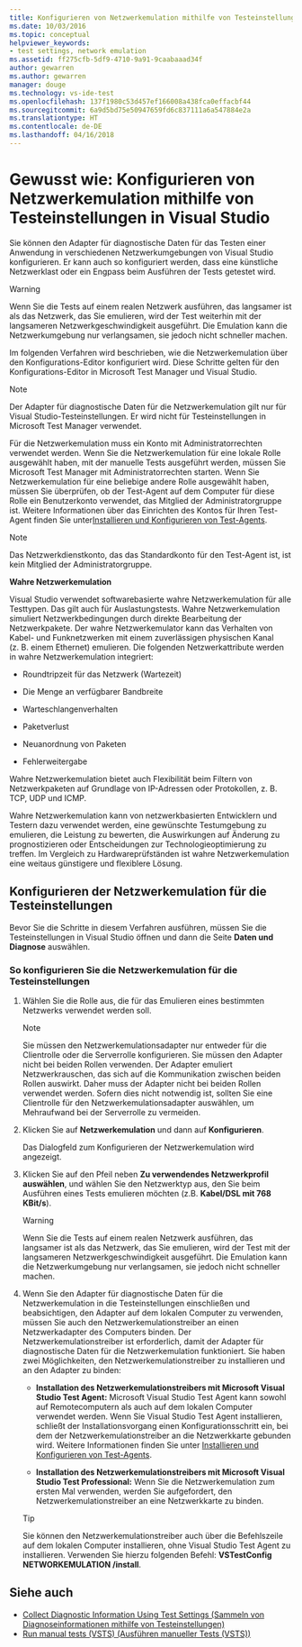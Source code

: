 ```yaml
---
title: Konfigurieren von Netzwerkemulation mithilfe von Testeinstellungen in Visual Studio | Microsoft-Dokumentation
ms.date: 10/03/2016
ms.topic: conceptual
helpviewer_keywords:
- test settings, network emulation
ms.assetid: ff275cfb-5df9-4710-9a91-9caabaaad34f
author: gewarren
ms.author: gewarren
manager: douge
ms.technology: vs-ide-test
ms.openlocfilehash: 137f1980c53d457ef166008a438fca0effacbf44
ms.sourcegitcommit: 6a9d5bd75e50947659fd6c837111a6a547884e2a
ms.translationtype: HT
ms.contentlocale: de-DE
ms.lasthandoff: 04/16/2018
---
```

# <a name="how-to-configure-network-emulation-using-test-settings-in-visual-studio"></a>Gewusst wie: Konfigurieren von Netzwerkemulation mithilfe von Testeinstellungen in Visual Studio

Sie können den Adapter für diagnostische Daten für das Testen einer Anwendung in verschiedenen Netzwerkumgebungen von Visual Studio konfigurieren. Er kann auch so konfiguriert werden, dass eine künstliche Netzwerklast oder ein Engpass beim Ausführen der Tests getestet wird.

> [!WARNING]
> Wenn Sie die Tests auf einem realen Netzwerk ausführen, das langsamer ist als das Netzwerk, das Sie emulieren, wird der Test weiterhin mit der langsameren Netzwerkgeschwindigkeit ausgeführt. Die Emulation kann die Netzwerkumgebung nur verlangsamen, sie jedoch nicht schneller machen.

 Im folgenden Verfahren wird beschrieben, wie die Netzwerkemulation über den Konfigurations-Editor konfiguriert wird. Diese Schritte gelten für den Konfigurations-Editor in Microsoft Test Manager und Visual Studio.

> [!NOTE]
> Der Adapter für diagnostische Daten für die Netzwerkemulation gilt nur für Visual Studio-Testeinstellungen. Er wird nicht für Testeinstellungen in Microsoft Test Manager verwendet.

Für die Netzwerkemulation muss ein Konto mit Administratorrechten verwendet werden. Wenn Sie die Netzwerkemulation für eine lokale Rolle ausgewählt haben, mit der manuelle Tests ausgeführt werden, müssen Sie Microsoft Test Manager mit Administratorrechten starten. Wenn Sie Netzwerkemulation für eine beliebige andere Rolle ausgewählt haben, müssen Sie überprüfen, ob der Test-Agent auf dem Computer für diese Rolle ein Benutzerkonto verwendet, das Mitglied der Administratorgruppe ist. Weitere Informationen über das Einrichten des Kontos für Ihren Test-Agent finden Sie unter[Installieren und Konfigurieren von Test-Agents](../test/lab-management/install-configure-test-agents.md).

> [!NOTE]
> Das Netzwerkdienstkonto, das das Standardkonto für den Test-Agent ist, ist kein Mitglied der Administratorgruppe.

 **Wahre Netzwerkemulation**

 Visual Studio verwendet softwarebasierte wahre Netzwerkemulation für alle Testtypen. Das gilt auch für Auslastungstests. Wahre Netzwerkemulation simuliert Netzwerkbedingungen durch direkte Bearbeitung der Netzwerkpakete. Der wahre Netzwerkemulator kann das Verhalten von Kabel- und Funknetzwerken mit einem zuverlässigen physischen Kanal (z. B. einem Ethernet) emulieren. Die folgenden Netzwerkattribute werden in wahre Netzwerkemulation integriert:

-   Roundtripzeit für das Netzwerk (Wartezeit)

-   Die Menge an verfügbarer Bandbreite

-   Warteschlangenverhalten

-   Paketverlust

-   Neuanordnung von Paketen

-   Fehlerweitergabe

 Wahre Netzwerkemulation bietet auch Flexibilität beim Filtern von Netzwerkpaketen auf Grundlage von IP-Adressen oder Protokollen, z. B. TCP, UDP und ICMP.

 Wahre Netzwerkemulation kann von netzwerkbasierten Entwicklern und Testern dazu verwendet werden, eine gewünschte Testumgebung zu emulieren, die Leistung zu bewerten, die Auswirkungen auf Änderung zu prognostizieren oder Entscheidungen zur Technologieoptimierung zu treffen. Im Vergleich zu Hardwareprüfständen ist wahre Netzwerkemulation eine weitaus günstigere und flexiblere Lösung.

## <a name="configure-network-emulation-for-your-test-settings"></a>Konfigurieren der Netzwerkemulation für die Testeinstellungen
 Bevor Sie die Schritte in diesem Verfahren ausführen, müssen Sie die Testeinstellungen in Visual Studio öffnen und dann die Seite **Daten und Diagnose** auswählen.

### <a name="to-configure-network-emulation-for-your-test-settings"></a>So konfigurieren Sie die Netzwerkemulation für die Testeinstellungen

1.  Wählen Sie die Rolle aus, die für das Emulieren eines bestimmten Netzwerks verwendet werden soll.

    > [!NOTE]
    > Sie müssen den Netzwerkemulationsadapter nur entweder für die Clientrolle oder die Serverrolle konfigurieren. Sie müssen den Adapter nicht bei beiden Rollen verwenden. Der Adapter emuliert Netzwerkrauschen, das sich auf die Kommunikation zwischen beiden Rollen auswirkt. Daher muss der Adapter nicht bei beiden Rollen verwendet werden. Sofern dies nicht notwendig ist, sollten Sie eine Clientrolle für den Netzwerkemulationsadapter auswählen, um Mehraufwand bei der Serverrolle zu vermeiden.

2.  Klicken Sie auf **Netzwerkemulation** und dann auf **Konfigurieren**.

     Das Dialogfeld zum Konfigurieren der Netzwerkemulation wird angezeigt.

3.  Klicken Sie auf den Pfeil neben **Zu verwendendes Netzwerkprofil auswählen**, und wählen Sie den Netzwerktyp aus, den Sie beim Ausführen eines Tests emulieren möchten (z.B. **Kabel/DSL mit 768 KBit/s**).

    > [!WARNING]
    > Wenn Sie die Tests auf einem realen Netzwerk ausführen, das langsamer ist als das Netzwerk, das Sie emulieren, wird der Test mit der langsameren Netzwerkgeschwindigkeit ausgeführt. Die Emulation kann die Netzwerkumgebung nur verlangsamen, sie jedoch nicht schneller machen.

4.  Wenn Sie den Adapter für diagnostische Daten für die Netzwerkemulation in die Testeinstellungen einschließen und beabsichtigen, den Adapter auf dem lokalen Computer zu verwenden, müssen Sie auch den Netzwerkemulationstreiber an einen Netzwerkadapter des Computers binden. Der Netzwerkemulationstreiber ist erforderlich, damit der Adapter für diagnostische Daten für die Netzwerkemulation funktioniert. Sie haben zwei Möglichkeiten, den Netzwerkemulationstreiber zu installieren und an den Adapter zu binden:

    -   **Installation des Netzwerkemulationstreibers mit Microsoft Visual Studio Test Agent:** Microsoft Visual Studio Test Agent kann sowohl auf Remotecomputern als auch auf dem lokalen Computer verwendet werden. Wenn Sie Visual Studio Test Agent installieren, schließt der Installationsvorgang einen Konfigurationsschritt ein, bei dem der Netzwerkemulationstreiber an die Netzwerkkarte gebunden wird. Weitere Informationen finden Sie unter [Installieren und Konfigurieren von Test-Agents](../test/lab-management/install-configure-test-agents.md).

    -   **Installation des Netzwerkemulationstreibers mit Microsoft Visual Studio Test Professional:** Wenn Sie die Netzwerkemulation zum ersten Mal verwenden, werden Sie aufgefordert, den Netzwerkemulationstreiber an eine Netzwerkkarte zu binden.

    > [!TIP]
    > Sie können den Netzwerkemulationstreiber auch über die Befehlszeile auf dem lokalen Computer installieren, ohne Visual Studio Test Agent zu installieren. Verwenden Sie hierzu folgenden Befehl: **VSTestConfig NETWORKEMULATION /install**.

## <a name="see-also"></a>Siehe auch

- [Collect Diagnostic Information Using Test Settings (Sammeln von Diagnoseinformationen mithilfe von Testeinstellungen)](../test/collect-diagnostic-information-using-test-settings.md)
- [Run manual tests (VSTS) (Ausführen manueller Tests (VSTS))](/vsts/manual-test/getting-started/run-manual-tests)